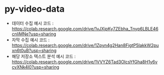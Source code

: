 # py-video-data
* 데이터 수집 예시 코드 : https://colab.research.google.com/drive/1vJXjpKy7ZEbha_Tnyp6LBLE46cnliMNe?usp=sharing
* 자막 수집 예시 코드 : https://colab.research.google.com/drive/1Zpyn4g2Han8FigtP5IakkW2puxn6t0uB?usp=sharing
* 해당 저장소 텍스트 분석 예시 코드 : https://colab.research.google.com/drive/1VVYZ6Tad3OlcsYfGha8H1y6vcvXNk4I0?usp=sharing

